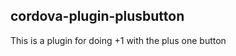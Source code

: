 cordova-plugin-plusbutton
------------------------

This is a plugin for doing +1 with the plus one button